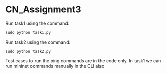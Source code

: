 # CN_Assignment3
Run task1 using the command:
```
sudo python task1.py
```
Run task2 using the command:
```
sudo python task2.py
```
Test cases to run the ping commands are in the code only. In task1 we can run mininet commands manually in the CLI also
